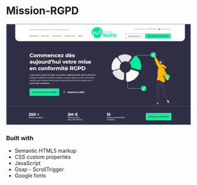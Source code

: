# Mission-RGPD

![](./design/desktop-design.png)

### Built with

- Semantic HTML5 markup
- CSS custom properties
- JavaScript
- Gsap - ScrollTrigger
- Google fonts